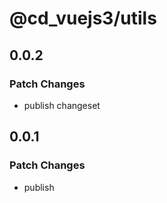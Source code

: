 # @cd_vuejs3/utils

## 0.0.2

### Patch Changes

- publish changeset

## 0.0.1

### Patch Changes

- publish
